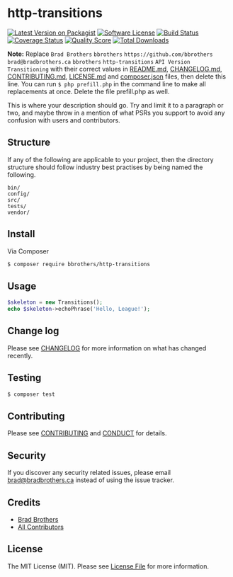 # http-transitions

[![Latest Version on Packagist][ico-version]][link-packagist]
[![Software License][ico-license]](LICENSE.md)
[![Build Status][ico-travis]][link-travis]
[![Coverage Status][ico-scrutinizer]][link-scrutinizer]
[![Quality Score][ico-code-quality]][link-code-quality]
[![Total Downloads][ico-downloads]][link-downloads]

**Note:** Replace ```Brad Brothers``` ```bbrothers``` ```https://github.com/bbrothers``` ```brad@bradbrothers.ca``` ```bbrothers``` ```http-transitions``` ```API Version Transitioning``` with their correct values in [README.md](README.md), [CHANGELOG.md](CHANGELOG.md), [CONTRIBUTING.md](CONTRIBUTING.md), [LICENSE.md](LICENSE.md) and [composer.json](composer.json) files, then delete this line. You can run `$ php prefill.php` in the command line to make all replacements at once. Delete the file prefill.php as well.

This is where your description should go. Try and limit it to a paragraph or two, and maybe throw in a mention of what
PSRs you support to avoid any confusion with users and contributors.

## Structure

If any of the following are applicable to your project, then the directory structure should follow industry best practises by being named the following.

```
bin/        
config/
src/
tests/
vendor/
```


## Install

Via Composer

``` bash
$ composer require bbrothers/http-transitions
```

## Usage

``` php
$skeleton = new Transitions();
echo $skeleton->echoPhrase('Hello, League!');
```

## Change log

Please see [CHANGELOG](CHANGELOG.md) for more information on what has changed recently.

## Testing

``` bash
$ composer test
```

## Contributing

Please see [CONTRIBUTING](CONTRIBUTING.md) and [CONDUCT](CONDUCT.md) for details.

## Security

If you discover any security related issues, please email brad@bradbrothers.ca instead of using the issue tracker.

## Credits

- [Brad Brothers][link-author]
- [All Contributors][link-contributors]

## License

The MIT License (MIT). Please see [License File](LICENSE.md) for more information.

[ico-version]: https://img.shields.io/packagist/v/bbrothers/http-transitions.svg?style=flat-square
[ico-license]: https://img.shields.io/badge/license-MIT-brightgreen.svg?style=flat-square
[ico-travis]: https://img.shields.io/travis/bbrothers/http-transitions/master.svg?style=flat-square
[ico-scrutinizer]: https://img.shields.io/scrutinizer/coverage/g/bbrothers/http-transitions.svg?style=flat-square
[ico-code-quality]: https://img.shields.io/scrutinizer/g/bbrothers/http-transitions.svg?style=flat-square
[ico-downloads]: https://img.shields.io/packagist/dt/bbrothers/http-transitions.svg?style=flat-square

[link-packagist]: https://packagist.org/packages/bbrothers/http-transitions
[link-travis]: https://travis-ci.org/bbrothers/http-transitions
[link-scrutinizer]: https://scrutinizer-ci.com/g/bbrothers/http-transitions/code-structure
[link-code-quality]: https://scrutinizer-ci.com/g/bbrothers/http-transitions
[link-downloads]: https://packagist.org/packages/bbrothers/http-transitions
[link-author]: https://github.com/bbrothers
[link-contributors]: ../../contributors
